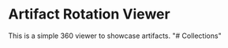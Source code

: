 Artifact Rotation Viewer
=========

This is a simple 360 viewer to showcase artifacts.
"# Collections" 
